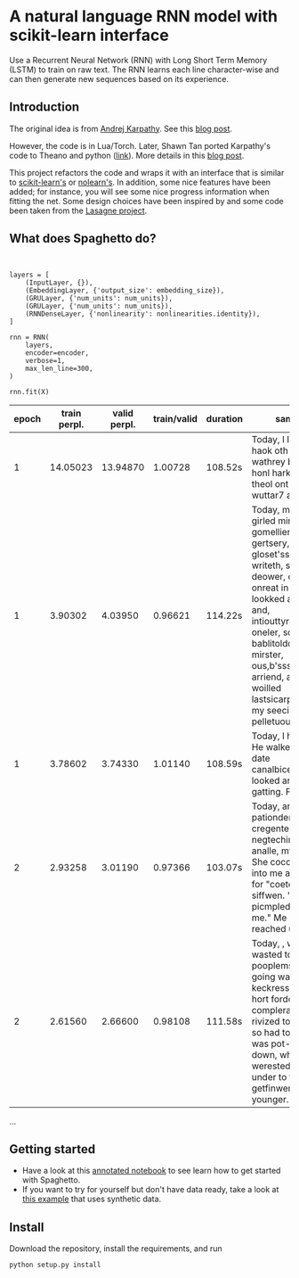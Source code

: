 # A natural language RNN model with scikit-learn interface

Use a Recurrent Neural Network (RNN) with Long Short Term Memory
(LSTM) to train on raw text. The RNN learns each line character-wise
and can then generate new sequences based on its experience.


## Introduction

The original idea is from [Andrej Karpathy](https://github.com/karpathy/char-rnn).
See this [blog post](http://karpathy.github.io/2015/05/21/rnn-effectiveness/).

However, the code is in Lua/Torch.  Later, Shawn Tan ported Karpathy's
code to Theano and python
([link](https://github.com/shawntan/theano-nlp)).  More details in
this [blog
post](https://blog.wtf.sg/2015/05/29/generating-singlish-with-lstms/).

This project refactors the code and wraps it with an interface that is
similar to [scikit-learn's](http://scikit-learn.org/) or
[nolearn's](https://github.com/dnouri/nolearn). In addition, some nice
features have been added; for instance, you will see some nice
progress information when fitting the net. Some design choices have
been inspired by and some code been taken from the [Lasagne
project](https://github.com/Lasagne/Lasagne).


## What does Spaghetto do?

```


layers = [
    (InputLayer, {}),
    (EmbeddingLayer, {'output_size': embedding_size}),
    (GRULayer, {'num_units': num_units}),
    (GRULayer, {'num_units': num_units}),
    (RNNDenseLayer, {'nonlinearity': nonlinearities.identity}),
]

rnn = RNN(
    layers,
    encoder=encoder,
    verbose=1,
    max_len_line=300,
)

rnn.fit(X)

```

  epoch  |  train perpl.  |  valid perpl.  |  train/valid | duration  |  sample
------- | -------------- | -------------- | ------------- | ---------- | --------------
      1    |    14.05023    |    13.94870     |   1.00728 | 108.52s   |  Today, I I whemos haok oth h" I wathrey boeithI honl harkg I vhe theol ont an dtor wuttar7 and, FML
      1     |    3.90302      |   4.03950    |    0.96621 | 114.22s   |  Today, my butel, I girled mirur gomelliendyi't gertsery, witt gloset'ss. Oil_ater, writeth, so deower, octior onreat in al, it lookked a liglried, and, intiouttyrarmiends, oneler, sone bablitoldor mirster, ous,b'ssserp, arriend, antalle woilled lastsicarpedsse of my seecid it really pelletuous." So
      1      |   3.78602     |    3.74330    |    1.01140 | 108.59s  |   Today, I had buy. He walked my date canalbicep)ed looked and gatting. FML
      2     |    2.93258     |    3.01190   |     0.97366 | 103.07s  |   Today, and got pationder, I for cregented into negteching ad into analle, my get. She cocchending into me and feeted for "coeter"itedly siffwen. "U picmpled going me." Me her what reached up. FML
      2     |    2.61560     |    2.66600    |    0.98108 | 111.58s    | Today, , was wasted to pooplems uf of going was a keckressort. My hort fordoe to compleral lifzor rivized tomant, so, so had to the sast was pot-to hard down, while was werested to last under to free that getfinwer receptly younger. FML
...

## Getting started

* Have a look at this [annotated notebook](http://nbviewer.ipython.org/github/BenjaminBossan/spaghetto/blob/master/notebooks/train_fmls.ipynb) to see learn how to get started with Spaghetto.
* If you want to try for yourself but don't have data ready, take a look at [this example](http://nbviewer.ipython.org/github/BenjaminBossan/spaghetto/blob/master/notebooks/train_equations.ipynb) that uses synthetic data.

## Install

Download the repository, install the requirements, and run

```
python setup.py install
```

